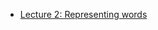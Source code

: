   * [Lecture 2: Representing words](https://docs.google.com/presentation/d/12MFFqeaMw8uaME_eqVjx9Ua29V8HoG1GhOSpJ_Y0nP4/edit?usp=sharing)
